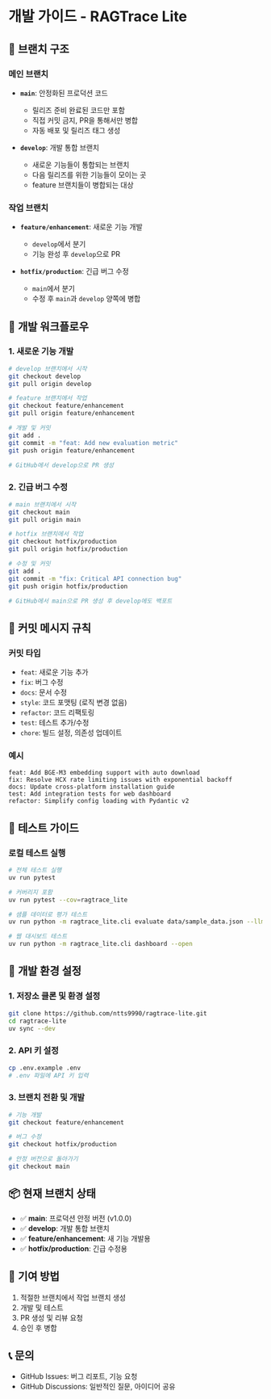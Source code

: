 # 개발 가이드 - RAGTrace Lite

## 🌳 브랜치 구조

### 메인 브랜치
- **`main`**: 안정화된 프로덕션 코드
  - 릴리즈 준비 완료된 코드만 포함
  - 직접 커밋 금지, PR을 통해서만 병합
  - 자동 배포 및 릴리즈 태그 생성

- **`develop`**: 개발 통합 브랜치
  - 새로운 기능들이 통합되는 브랜치
  - 다음 릴리즈를 위한 기능들이 모이는 곳
  - feature 브랜치들이 병합되는 대상

### 작업 브랜치
- **`feature/enhancement`**: 새로운 기능 개발
  - `develop`에서 분기
  - 기능 완성 후 `develop`으로 PR

- **`hotfix/production`**: 긴급 버그 수정
  - `main`에서 분기
  - 수정 후 `main`과 `develop` 양쪽에 병합

## 🚀 개발 워크플로우

### 1. 새로운 기능 개발
```bash
# develop 브랜치에서 시작
git checkout develop
git pull origin develop

# feature 브랜치에서 작업
git checkout feature/enhancement
git pull origin feature/enhancement

# 개발 및 커밋
git add .
git commit -m "feat: Add new evaluation metric"
git push origin feature/enhancement

# GitHub에서 develop으로 PR 생성
```

### 2. 긴급 버그 수정
```bash
# main 브랜치에서 시작
git checkout main
git pull origin main

# hotfix 브랜치에서 작업
git checkout hotfix/production
git pull origin hotfix/production

# 수정 및 커밋
git add .
git commit -m "fix: Critical API connection bug"
git push origin hotfix/production

# GitHub에서 main으로 PR 생성 후 develop에도 백포트
```

## 📝 커밋 메시지 규칙

### 커밋 타입
- `feat`: 새로운 기능 추가
- `fix`: 버그 수정
- `docs`: 문서 수정
- `style`: 코드 포맷팅 (로직 변경 없음)
- `refactor`: 코드 리팩토링
- `test`: 테스트 추가/수정
- `chore`: 빌드 설정, 의존성 업데이트

### 예시
```
feat: Add BGE-M3 embedding support with auto download
fix: Resolve HCX rate limiting issues with exponential backoff
docs: Update cross-platform installation guide
test: Add integration tests for web dashboard
refactor: Simplify config loading with Pydantic v2
```

## 🧪 테스트 가이드

### 로컬 테스트 실행
```bash
# 전체 테스트 실행
uv run pytest

# 커버리지 포함
uv run pytest --cov=ragtrace_lite

# 샘플 데이터로 평가 테스트
uv run python -m ragtrace_lite.cli evaluate data/sample_data.json --llm hcx

# 웹 대시보드 테스트
uv run python -m ragtrace_lite.cli dashboard --open
```

## 🔧 개발 환경 설정

### 1. 저장소 클론 및 환경 설정
```bash
git clone https://github.com/ntts9990/ragtrace-lite.git
cd ragtrace-lite
uv sync --dev
```

### 2. API 키 설정
```bash
cp .env.example .env
# .env 파일에 API 키 입력
```

### 3. 브랜치 전환 및 개발
```bash
# 기능 개발
git checkout feature/enhancement

# 버그 수정
git checkout hotfix/production

# 안정 버전으로 돌아가기
git checkout main
```

## 📦 현재 브랜치 상태

- ✅ **main**: 프로덕션 안정 버전 (v1.0.0)
- ✅ **develop**: 개발 통합 브랜치
- ✅ **feature/enhancement**: 새 기능 개발용
- ✅ **hotfix/production**: 긴급 수정용

## 🤝 기여 방법

1. 적절한 브랜치에서 작업 브랜치 생성
2. 개발 및 테스트
3. PR 생성 및 리뷰 요청
4. 승인 후 병합

## 📞 문의

- GitHub Issues: 버그 리포트, 기능 요청
- GitHub Discussions: 일반적인 질문, 아이디어 공유